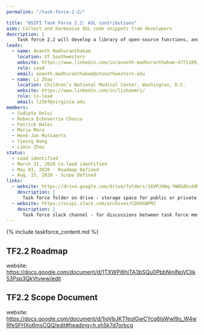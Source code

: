 ```yaml
---
permalink: "/task-force-2-2/"

title: "OSIPI Task Force 2.2: ASL contributions"
aims: Collect and harmonise ASL code snippets from developers
description: |
    Task force 2.2 will develop a library of open-source functions, and scripts for ASL perfusion imaging analysis. This is aimed at developers of ASL perfusion methods looking for specific functionality or development templates, or who want to share their own in-house developments with others. Contributions will be sourced from the community, and include individual functions and scripts in various programming languages. Task force 2.2 will organise these in a coherent and well-documented library structure as defined by task force 2.1, then identify and develop any missing functionality. Note that an inventory of full pipelines are in TF1.1.
leads:
  - name: Ananth Madhuranthakam
    location: UT Southwestern
    website: https://www.linkedin.com/in/ananth-madhuranthakam-4771189/
    role: Lead
    email: ananth.madhuranthakam@utsouthwestern.edu
  - name: Li Zhao
    location: Children’s National Medical Center, Washington, D.C.
    website: https://www.linkedin.com/in/lizhaomri/
    role: Co-lead
    email: lz5bf@virginia.edu 
members:
  - Sudipto Dolui
  - Rebeca Echeverria Chasco
  - Patrick Hales
  - Maria Mora
  - Henk-Jan Mutsaerts
  - Yiming Wang
  - Limin Zhou
status:
  - Lead identified
  - March 31, 2020 Co-lead identified
  - May 01, 2020 - Roadmap Defined
  - Aug. 15, 2020 - Scope Defined
links:
  - website: https://drive.google.com/drive/folders/16VPJ4Wq-YW8GA5cddMpKgWKs4Ua5dPEV
    description: |
      Task force folder on drive - storage space for public or private documents developed by the task force.
  - website: https://osipi.slack.com/archives/CQV6GNPMJ
    description: |
      Task force slack channel - for discussions between task force members.
---
```


{% include taskforce_content.md %}
<!--- Please include your task force contents below, free formatting -->
## TF2.2 Roadmap
website: https://docs.google.com/document/d/1TXWPi6hiTA3bSQu0PbbNjnlNoVClik53Psp3QkVtvww/edit

## TF2.2 Scope Document
website: https://docs.google.com/document/d/1ioVbJKTfeoIGwCYcq6IsWwl9o_W4wRfeSFHXo6msCQQ/edit#heading=h.xh5k7d7orbcg



